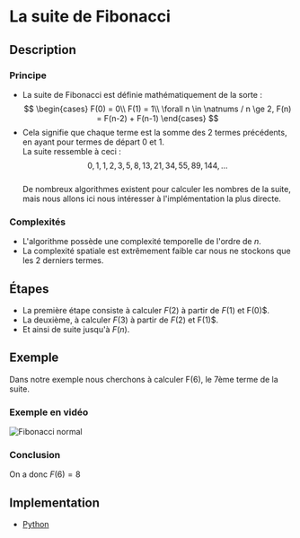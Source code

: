# La suite de Fibonacci

## Description

### Principe

* La suite de Fibonacci est définie mathématiquement de la sorte :
$$
\begin{cases}
F(0) = 0\\
F(1) = 1\\
\forall n \in \natnums / n \ge 2, F(n) = F(n-2) + F(n-1)
\end{cases}
$$
* Cela signifie que chaque terme est la somme des 2 termes précédents, en ayant pour termes de départ 0 et 1.  
La suite ressemble à ceci :
$$0, 1, 1, 2, 3, 5, 8, 13, 21, 34, 55, 89, 144, \ldots$$
\
De nombreux algorithmes existent pour calculer les nombres de la suite, mais nous allons ici nous intéresser à l'implémentation la plus directe.

### Complexités

* L'algorithme possède une complexité temporelle de l'ordre de $n$.  
* La complexité spatiale est extrêmement faible car nous ne stockons que les 2 derniers termes.

## Étapes

* La première étape consiste à calculer $F(2)$ à partir de $F(1)$ et F(0)$.
* La deuxième, à calculer $F(3)$ à partir de $F(2)$ et F(1)$.
* Et ainsi de suite jusqu'à $F(n)$.

## Exemple

Dans notre exemple nous cherchons à calculer F(6), le 7ème terme de la suite.

### Exemple en vidéo

![Fibonacci normal](../Exemples/.gif/FibonacciNormal.gif)

### Conclusion

On a donc $F(6) = 8$

## Implementation

* [Python](https://github.com/TheAlgorithms/Python/blob/master/maths/fibonacci.py)
